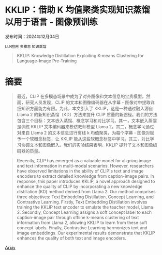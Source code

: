 # KKLIP：借助 K 均值聚类实现知识蒸馏以用于语言 - 图像预训练

发布时间：2024年12月04日

`LLM应用` `多模态` `知识蒸馏`

> KKLIP: Knowledge Distillation Exploiting K-means Clustering for Language-Image Pre-Training

# 摘要

> 最近，CLIP 在多模态场景中成为了对齐图像和文本信息的宝贵模型。然而，研究人员发现，CLIP 的文本和图像编码器在从字幕 - 图像对中提取详细知识方面能力有限。为此，本文引入了 KKLIP，这是一种通过融入源自 Llama 2 的新知识蒸馏（KD）方法来提升 CLIP 质量的新途径。我们的方法包含三个目标：文本嵌入蒸馏、概念学习和对比学习。其一，文本嵌入蒸馏是训练 KKLIP 文本编码器来模仿教师模型 Llama 2。其二，概念学习通过对来自 Llama 2 的文本信息进行离线 k 均值聚类，为每个字幕 - 图像对赋予一个软概念标签，让 KKLIP 能从这些软概念标签中学习。其三，对比学习协调文本和图像嵌入。我们的实验结果表明，KKLIP 提升了文本和图像编码器的质量。

> Recently, CLIP has emerged as a valuable model for aligning image and text information in multi-modal scenarios. However, researchers have observed limitations in the ability of CLIP's text and image encoders to extract detailed knowledge from caption-image pairs. In response, this paper introduces KKLIP, a novel approach designed to enhance the quality of CLIP by incorporating a new knowledge distillation (KD) method derived from Llama 2. Our method comprises three objectives: Text Embedding Distillation, Concept Learning, and Contrastive Learning. Firstly, Text Embedding Distillation involves training the KKLIP text encoder to emulate the teacher model, Llama 2. Secondly, Concept Learning assigns a soft concept label to each caption-image pair through offline k-means clustering of text information from Llama 2, allowing KKLIP to learn from these soft concept labels. Finally, Contrastive Learning harmonizes text and image embeddings. Our experimental results demonstrate that KKLIP enhances the quality of both text and image encoders.

[Arxiv](https://arxiv.org/abs/2412.03513)